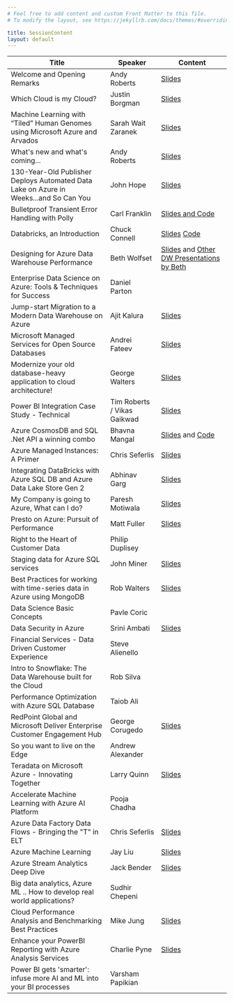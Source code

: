 ```yaml
---
# Feel free to add content and custom Front Matter to this file.
# To modify the layout, see https://jekyllrb.com/docs/themes/#overriding-theme-defaults

title: SessionContent
layout: default
---
```


| Title | Speaker | Content |
| ----- | ------- | ------- |
| Welcome and Opening Remarks | Andy Roberts | [Slides](./sessioncontent/welcome.pptx) |
| Which Cloud is my Cloud? | Justin Borgman | [Slides](./sessioncontent/DataFest_Keynote.pptx) |
| Machine Learning with “Tiled” Human Genomes using Microsoft Azure and Arvados | Sarah Wait Zaranek | [Slides](./sessioncontent/TilingMLAzure_Zaranek.pdf) |
| What's new and what's coming... | Andy Roberts | [Slides](./sessioncontent/whatsnew.pptx) |
| 130-Year-Old Publisher Deploys Automated Data Lake on Azure in Weeks...and So Can You | John Hope | [Slides](./sessioncontent/Infoworks_on_Azure_Boston_Azure_DataFest_01092019_JHOPE_MOD_Final_v1.0.pptx) |
| Bulletproof Transient Error Handling with Polly | Carl Franklin | [Slides and Code](./sessioncontent/CarlFranklin_Polly_Code_and_Slides.zip) |
| Databricks, an Introduction | Chuck Connell | [Slides](./sessioncontent/DataFest_Jan2019_Databricks_Intro.pdf) [Code](./sessioncontent/Chuck_connellDataFest.dbc) |
| Designing for Azure Data Warehouse Performance | Beth Wolfset | [Slides](./sessioncontent/DesigningForADWPerformance.pptx) and [Other DW Presentations by Beth](https://github.com/BSWolfset/PresentationSlidedecks) | 
| Enterprise Data Science on Azure: Tools & Techniques for Success | Daniel Parton | |
| Jump-start Migration to a Modern Data Warehouse on Azure | Ajit Kalura | [Slides](./sessioncontent/Infa_for_MSFT_EDW_Offloading_Datafest.pdf) |
| Microsoft Managed Services for Open Source Databases | Andrei Fateev | [Slides](./sessioncontent/Azure_Database_Services_OSS.pdf) |
| Modernize your old database-heavy application to cloud architecture! | George Walters | [Slides](./sessioncontent/Customer_Migration_to_Azure_SQL_Database_2019.pdf) |
| Power BI Integration Case Study - Technical | Tim Roberts / Vikas Gaikwad | [Slides](./sessioncontent/pluralpoint_aspect_dataFest2019.pptx) |
| Azure CosmosDB and SQL .Net API a winning combo | Bhavna Mangal | [Slides](./sessioncontent/CosmosDBPresentation.pptx) and [Code](./sessioncontent/CosmosDbDemo.zip) |
| Azure Managed Instances: A Primer | Chris Seferlis | [Slides](./sessioncontent/Managed_Instance.pdf) |
| Integrating DataBricks with Azure SQL DB and Azure Data Lake Store Gen 2 | Abhinav Garg | [Slides](./sessioncontent/Azure_Databricks_for_Azure_Datafest_Boston.pptx) | 
| My Company is going to Azure, What can I do? | Paresh Motiwala | [Slides](./sessioncontent/My_Company_is_going_to_Azure.pptx) | 
| Presto on Azure: Pursuit of Performance | Matt Fuller | [Slides](./sessioncontent/presto_AzureDataFest.pptx) |
| Right to the Heart of Customer Data | Philip Duplisey | | 
| Staging data for Azure SQL services | John Miner | [Slides](./sessioncontent/Staging-Data-For-Azure-SQL-Services-January-2019.pptx) |
| Best Practices for working with time-series data in Azure using MongoDB | Rob Walters | [Slides](./sessioncontent/Best_Practices_timeseries_data_Azure_using_MongoDB.pdf) |
| Data Science Basic Concepts | Pavle Coric | | 
| Data Security in Azure | Srini Ambati | [Slides](./sessioncontent/DataSecurityInAzure.pdf) | 
| Financial Services - Data Driven Customer Experience | Steve Alienello | | 
| Intro to Snowflake: The Data Warehouse built for the Cloud | Rob Silva | |
| Performance Optimization with Azure SQL Database | Taiob Ali | | 
| RedPoint Global and Microsoft Deliver Enterprise Customer Engagement Hub | George Corugedo | [Slides](./sessioncontent/CVS_Presentation_for_Microsoft.pdf) |
| So you want to live on the Edge | Andrew Alexander | | 
| Teradata on Microsoft Azure - Innovating Together | Larry Quinn | [Slides](./sessioncontent/Teradata_on_Microsoft_Azure-Innovating_Together_larryquinn.pdf) |
| Accelerate Machine Learning with Azure AI Platform | Pooja Chadha | |
| Azure Data Factory Data Flows - Bringing the "T" in ELT | Chris Seferlis | [Slides](./sessioncontent/ADF_DF.pdf) |
| Azure Machine Learning | Jay Liu | [Slides](./sessioncontent/Azure_Machine_Learning_Service.pdf) |
| Azure Stream Analytics Deep Dive | Jack Bender | [Slides](./sessioncontent/Azure_Stream_Analytics_Overview.pdf) |
| Big data analytics, Azure ML .. How to develop real world applications? | Sudhir Chepeni | | 
| Cloud Performance Analysis and Benchmarking Best Practices | Mike Jung | [Slides](./sessioncontent/Cloud_Performance_Analysis_and_Benchmarking_Best_Practices_V8.pptx) |
| Enhance your PowerBI Reporting with Azure Analysis Services | Charlie Pyne | [Slides](./sessioncontent/Analysis_services.pptx) |
| Power BI gets 'smarter': infuse more AI and ML into your BI processes | Varsham Papikian | | 



